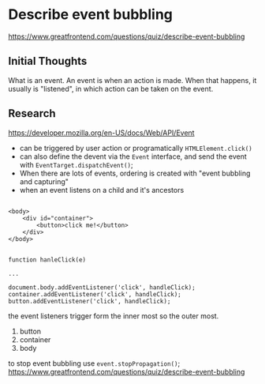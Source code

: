 # Describe event bubbling

https://www.greatfrontend.com/questions/quiz/describe-event-bubbling

## Initial Thoughts

What is an event. An event is when an action is made. When that happens, it usually is "listened", in which action can be taken on the event.

## Research

https://developer.mozilla.org/en-US/docs/Web/API/Event

- can be triggered by user action or programatically `HTMLElement.click()`
- can also define the devent via the `Event` interface, and send the event with `EventTarget.dispatchEvent()`;
- When there are lots of events, ordering is created with "event bubbling and capturing"
- when an event listens on a child and it's ancestors

```

<body>
    <div id="container">
        <button>click me!</button>
    </div>
</body>


function hanleClick(e)

...

document.body.addEventListener('click', handleClick);
container.addEventListener('click', handleClick);
button.addEventListener('click', handleClick);

```

the event listeners trigger form the inner most so the outer most.

1. button
2. container
3. body

to stop event bubbling use `event.stopPropagation()`;
https://www.greatfrontend.com/questions/quiz/describe-event-bubbling
